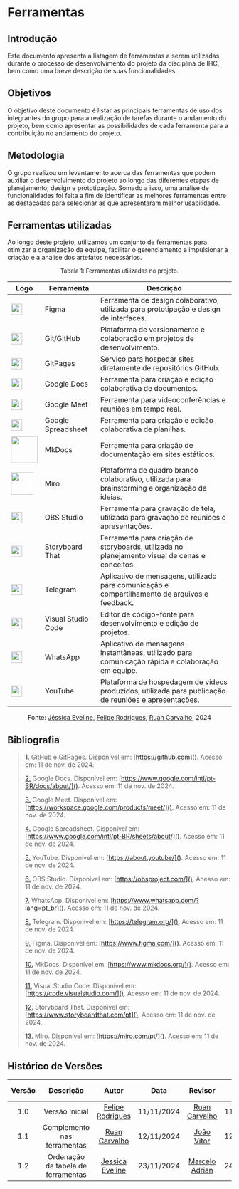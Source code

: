 # Ferramentas

## Introdução
Este documento apresenta a listagem de ferramentas a serem utilizadas durante o processo de desenvolvimento do projeto da disciplina de IHC, bem como uma breve descrição de suas funcionalidades.

## Objetivos
O objetivo deste documento é listar as principais ferramentas de uso dos integrantes do grupo para a realização de tarefas durante o andamento do projeto, bem como apresentar as possibilidades de cada ferramenta para a contribuição no andamento do projeto.

## Metodologia
O grupo realizou um levantamento acerca das ferramentas que podem auxiliar o desenvolvimento do projeto ao longo das diferentes etapas de planejamento, design e prototipação. Somado a isso, uma análise de funcionalidades foi feita a fim de identificar as melhores ferramentas entre as destacadas para selecionar as que apresentaram melhor usabilidade.

## Ferramentas utilizadas
Ao longo deste projeto, utilizamos um conjunto de ferramentas para otimizar a organização da equipe, facilitar o gerenciamento e impulsionar a criação e a análise dos artefatos necessários.

<center>
<font size="2"><p style="text-align: center">Tabela 1: Ferramentas utilizadas no projeto.</p></font>

| Logo                                                | Ferramenta               | Descrição                                                                                                         |
| --------------------------------------------------- | ------------------------ | ----------------------------------------------------------------------------------------------------------------- |
| <img src="https://upload.wikimedia.org/wikipedia/commons/3/33/Figma-logo.svg" width="25"> | Figma                    | Ferramenta de design colaborativo, utilizada para prototipação e design de interfaces.                           |
| <img src="https://github.githubassets.com/images/modules/logos_page/GitHub-Mark.png" width="25"> | Git/GitHub               | Plataforma de versionamento e colaboração em projetos de desenvolvimento.                                        |
| <img src="https://github.githubassets.com/images/modules/logos_page/GitHub-Mark.png" width="25"> | GitPages                 | Serviço para hospedar sites diretamente de repositórios GitHub.                                                  |
| <img src="https://img.icons8.com/color/48/000000/google-docs.png" width="25"> | Google Docs              | Ferramenta para criação e edição colaborativa de documentos.                                                     |
| <img src="https://img.icons8.com/color/48/000000/google-meet.png" width="25"> | Google Meet              | Ferramenta para videoconferências e reuniões em tempo real.                                                      |
| <img src="https://img.icons8.com/color/48/000000/google-sheets.png" width="25"> | Google Spreadsheet       | Ferramenta para criação e edição colaborativa de planilhas.                                                      |
| <img src="https://community-assets.home-assistant.io/original/4X/9/9/0/9903bcfabeb5dd0cd40a67cedbbdb8a403248cac.png" width="60"> | MkDocs                   | Ferramenta para criação de documentação em sites estáticos.                                                      |
| <img src="https://e7.pngegg.com/pngimages/441/29/png-clipart-miro-logo-landscape-tech-companies.png" width="50"> | Miro                     | Plataforma de quadro branco colaborativo, utilizada para brainstorming e organização de ideias.                  |
| <img src="https://img.icons8.com/?size=100&id=onmbsAg4b85f&format=png&color=000000" width="25"> | OBS Studio               | Ferramenta para gravação de tela, utilizada para gravação de reuniões e apresentações.                           |
| <img src="https://encrypted-tbn0.gstatic.com/images?q=tbn:ANd9GcTkg3o3wx2nTAXZ54B5pRslvNXrPkYg8DXSVg&s" width="25"> | Storyboard That          | Ferramenta para criação de storyboards, utilizada no planejamento visual de cenas e conceitos.                   |
| <img src="https://upload.wikimedia.org/wikipedia/commons/8/82/Telegram_logo.svg" width="25"> | Telegram                 | Aplicativo de mensagens, utilizado para comunicação e compartilhamento de arquivos e feedback.                   |
| <img src="https://code.visualstudio.com/assets/images/code-stable.png" width="25"> | Visual Studio Code       | Editor de código-fonte para desenvolvimento e edição de projetos.
| <img src="https://upload.wikimedia.org/wikipedia/commons/6/6b/WhatsApp.svg" width="25"> | WhatsApp                 | Aplicativo de mensagens instantâneas, utilizado para comunicação rápida e colaboração em equipe.                 |
| <img src="https://upload.wikimedia.org/wikipedia/commons/4/42/YouTube_icon_%282013-2017%29.png" width="25"> | YouTube                  | Plataforma de hospedagem de vídeos produzidos, utilizada para publicação de reuniões e apresentações.            |


Fonte: [Jéssica Eveline](https://github.com/xzxjesse), [Felipe Rodrigues](https://github.com/felipeJRdev), [Ruan Carvalho](https://github.com/Ruan-Carvalho), 2024

</center>

## Bibliografia

> <a id="FRM1" href="#anchor_1">1.</a> GitHub e GitPages. Disponível em: [https://github.com](). Acesso em: 11 de nov. de 2024.
>
> <a id="FRM2" href="#anchor_2">2.</a> Google Docs. Disponível em: [https://www.google.com/intl/pt-BR/docs/about/](). Acesso em: 11 de nov. de 2024.
>
> <a id="FRM3" href="#anchor_3">3.</a> Google Meet. Disponível em: [https://workspace.google.com/products/meet/](). Acesso em: 11 de nov. de 2024.
>
> <a id="FRM4" href="#anchor_4">4.</a> Google Spreadsheet. Disponível em: [https://www.google.com/intl/pt-BR/sheets/about/](). Acesso em: 11 de nov. de 2024.
>
> <a id="FRM5" href="#anchor_5">5.</a> YouTube. Disponível em: [https://about.youtube/](). Acesso em: 11 de nov. de 2024.
>
> <a id="FRM6" href="#anchor_6">6.</a> OBS Studio. Disponível em: [https://obsproject.com/](). Acesso em: 11 de nov. de 2024.
>
> <a id="FRM7" href="#anchor_7">7.</a> WhatsApp. Disponível em: [https://www.whatsapp.com/?lang=pt_br](). Acesso em: 11 de nov. de 2024.
>
> <a id="FRM8" href="#anchor_8">8.</a> Telegram. Disponível em: [https://telegram.org/](). Acesso em: 11 de nov. de 2024.
>
> <a id="FRM9" href="#anchor_9">9.</a> Figma. Disponível em: [https://www.figma.com/](). Acesso em: 11 de nov. de 2024.
>
> <a id="FRM11" href="#anchor_11">10.</a> MkDocs. Disponível em: [https://www.mkdocs.org/](). Acesso em: 11 de nov. de 2024.
>
> <a id="FRM12" href="#anchor_12">11.</a> Visual Studio Code. Disponível em: [https://code.visualstudio.com/](). Acesso em: 11 de nov. de 2024.
>
> <a id="FRM13" href="#anchor_13">12.</a> Storyboard That. Disponível em: [https://www.storyboardthat.com/pt](). Acesso em: 11 de nov. de 2024.
>
> <a id="FRM14" href="#anchor_14">13.</a> Miro. Disponível em: [https://miro.com/pt/](). Acesso em: 11 de nov. de 2024.


## **Histórico de Versões**

| Versão |          Descrição              |     Autor      |      Data      |   Revisor     |    Data de revisão    |  
|:------:|:-------------------------------:|:--------------:|:--------------:|:-------------:|:---------------------:|
|  1.0   | Versão Inicial| [Felipe Rodrigues](https://github.com/felipeJRdev) |   11/11/2024   |[Ruan Carvalho](https://github.com/Ruan-Carvalho)   |  11/11/2024  |
|1.1|Complemento nas ferramentas|[Ruan Carvalho](https://github.com/Ruan-Carvalho)|12/11/2024|[João Vitor](https://github.com/Jauzimm)| 12/11/2024 |
|  1.2   | Ordenação da tabela de ferramentas | [Jessica Eveline](https://github.com/xzxjesse) | 23/11/2024 | [Marcelo Adrian](https://github.com/Marcelo-Adrian) | 24/11/2024 |

